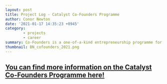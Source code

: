 ```yaml
---
layout: post
title: Project Log - Catalyst Co-Founders Programme
author: Conor Newton
date: '2021-01-17 14:35:23 +0945'
category: 
        - projects
        - career
summary: Co-Founders is a one-of-a-kind entrepreneurship programme for anyone interested in early-stage startup
thumbnail: BN_cofounders_2021.png
---
```


## [You can find more information on the Catalyst Co-Founders Programme here!](https://wearecatalyst.org/programmes/co-founders/) 